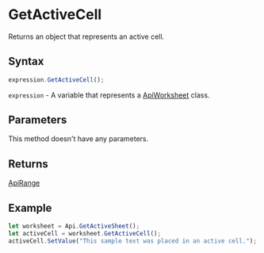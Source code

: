 # GetActiveCell

Returns an object that represents an active cell.

## Syntax

```javascript
expression.GetActiveCell();
```

`expression` - A variable that represents a [ApiWorksheet](../ApiWorksheet.md) class.

## Parameters

This method doesn't have any parameters.

## Returns

[ApiRange](../../ApiRange/ApiRange.md)

## Example



```javascript editor-xlsx
let worksheet = Api.GetActiveSheet();
let activeCell = worksheet.GetActiveCell();
activeCell.SetValue("This sample text was placed in an active cell.");
```
